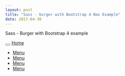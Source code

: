 ```yaml
---
layout: post
title: "Sass - burger with Bootstrap 4 Nav Example"
date: 2017-04-30
---
```

<div class="col-xl-12 col-lg-12 col-md-12 col-sm-12">

Sass - Burger with Bootstrap 4 example

<nav class="navbar navbar-toggleable-md">
  <button class="navbar-toggler navbar-toggler-right" type="button" data-toggle="collapse" data-target="#burger_with_Bootstrap_4_Example" aria-controls="burger_with_Bootstrap_4_Example" aria-expanded="false" aria-label="Toggle navigation">
    <span class="navbar-toggler-icon"><a href="#" class="menu-button" id="menuButton">
    <span class="burger-icon"></span>
</a></span>
  </button>
  <a class="navbar-brand" href="/">Home</a>
  <div class="collapse navbar-collapse" id="burger_with_Bootstrap_4_Example">
    <ul class="navbar-nav ml-auto">
      <li class="nav-item active">
        <a class="nav-link" href="#">Menu</a>
      </li>
      <li class="nav-item">
        <a class="nav-link" href="#">Menu</a>
      </li>
      <li class="nav-item">
        <a class="nav-link" href="#">Menu</a>
      </li>
      <li class="nav-item">
        <a class="nav-link" href="#">Menu</a>
      </li>
    </ul>
  </div>
</nav>











<script>
var menuButton = document.getElementById('menuButton');
menuButton.addEventListener('click', function (e) {
    menuButton.classList.toggle('is-active');
    e.preventDefault();
});
</script>

</div>